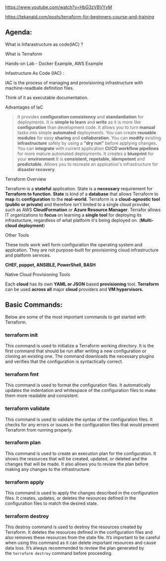 https://www.youtube.com/watch?v=HbG3zVBVYvM

https://tekanaid.com/posts/terraform-for-beginners-course-and-training

## Agenda:

What is Infarastructure as code(IAC) ?

What is Terraform

Hands-on Lab - Docker Example, AWS Example

Infastructure As Code (IAC) :

IAC is the process of managing and provisioning infrastructure with machine-readbale definition files. 

Think of it as executable documentation.

Advantages of IaC

> It provides **configuration consistency** and **standardiation** for deployments.
> It is **simple to learn** and **write** as it is more like **configuration** than development code.
> It allows you to turn **manual** tasks into simple **automated** deployments.
> You can create **reusable modules** for easy **sharing** and **collaboration**.
> You can **modify** existing **infrastructure** safely by using a **"dry run"** before applying changes.
> You can **integrate** with current application **CI/CD workflow pipelines** for more mature automated deployments.
> It creates a **blueprint** for your **environment**
> It is **consistent, repetable, idempotent** and **predictable**. 
> Allows you to recreate an applcation's infrastructure for **disaster recovery**.

Terraform Overview

Terraform is a **stateful** application. State is a **necessary** requirement for **Terraform to function**.
**State** is kind of a **database** that allows Terraform to **map** its **configuration** to the **real-world**.
Terraform is a **cloud-agnostic tool (public or private)** and therefore isn't limited to a single cloud provider, such as AWS **CloudFormation** or **Azure Resource Manager**.
Terrafor allows IT organizations to **focus** on learning a **single tool** for deploying its infrastucture, regardless of what platform it's being deployed on. (**Multi-cloud deployment**)


Other Tools

These tools work well form configuration the operating system and applcation. 
They are not purpose-built for provisioning cloud infrastructure and platform services. 

**CHEF, puppet, ANSIBLE, PowerShell, BASH**

Native Cloud Provisioning Tools

Each **cloud** has its own **YAML or JSON** based **provisioning** tool.
**Terraform** can be used **across all** major **cloud** providers and **VM hypervisors.** 

## Basic Commands:

Below are some of the most important commands to get started with Terraform.

### **terraform init**

This command is used to initialize a Terraform working directory. It is the first command that should be run after writing a new configuration or cloning an existing one. The command downloads the necessary plugins and verifies that the configuration is syntactically correct.

### **terraform fmt**

This command is used to format the configuration files. It automatically updates the indentation and whitespace of the configuration files to make them more readable and consistent.

### **terraform validate**

This command is used to validate the syntax of the configuration files. It checks for any errors or issues in the configuration files that would prevent Terraform from running properly.

### **terraform plan**

This command is used to create an execution plan for the configuration. It shows the resources that will be created, updated, or deleted and the changes that will be made. It also allows you to review the plan before making any changes to the infrastructure.

### **terraform apply**

This command is used to apply the changes described in the configuration files. It creates, updates, or deletes the resources defined in the configuration files to match the desired state.

### **terraform destroy**

This destroy command is used to destroy the resources created by Terraform. It deletes the resources defined in the configuration files and also removes these resources from the state file. It’s important to be careful when using this command as it can delete important resources and cause data loss. It’s always recommended to review the plan generated by the `terraform destroy` command before proceeding.


